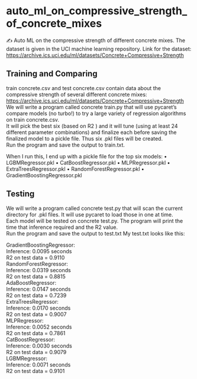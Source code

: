 # auto_ml_on_compressive_strength_of_concrete_mixes
✍️ Auto ML on the compressive strength of different concrete mixes. The dataset is given in the UCI machine learning repository.
Link for the dataset: https://archive.ics.uci.edu/ml/datasets/Concrete+Compressive+Strength


## Training and Comparing

train concrete.csv and test concrete.csv contain data about the compressive strength of several different concrete mixes: https://archive.ics.uci.edu/ml/datasets/Concrete+Compressive+Strength
We will write a program called concrete train.py that will use pycaret’s compare models (no turbo!) to try a large variety of regression algorithms on train concrete.csv.  
It will pick the best six (based on R2 ) and it will tune (using at least 24 different parameter
combinations) and finalize each before saving the finalized model to a pickle file. Thus six .pkl
files will be created.  
Run the program and save the output to train.txt. 

When I run this, I end up with a pickle file for the top six models:
• LGBMRegressor.pkl
• CatBoostRegressor.pkl
• MLPRegressor.pkl
• ExtraTreesRegressor.pkl
• RandomForestRegressor.pkl
• GradientBoostingRegressor.pkl

## Testing

We will write a program called concrete test.py that will scan the current directory for .pkl
files. It will use pycaret to load those in one at time.  
Each model will be tested on concrete test.py. The program will print the time that inference
required and the R2 value.  
Run the program and save the output to test.txt
My test.txt looks like this:  

GradientBoostingRegressor:  
Inference: 0.0095 seconds  
R2 on test data = 0.9110  
RandomForestRegressor:  
Inference: 0.0319 seconds  
R2 on test data = 0.8815  
AdaBoostRegressor:  
Inference: 0.0147 seconds  
R2 on test data = 0.7239  
ExtraTreesRegressor:  
Inference: 0.0170 seconds  
R2 on test data = 0.9007  
MLPRegressor:  
Inference: 0.0052 seconds  
R2 on test data = 0.7861  
CatBoostRegressor:  
Inference: 0.0030 seconds  
R2 on test data = 0.9079  
LGBMRegressor:  
Inference: 0.0071 seconds  
R2 on test data = 0.9101  
